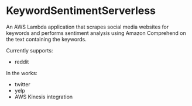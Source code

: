 # KeywordSentimentServerless

An AWS Lambda application that scrapes social media websites for keywords and performs sentiment analysis using Amazon Comprehend on the text containing the keywords.

Currently supports:
* reddit

In the works:
* twitter
* yelp
* AWS Kinesis integration
